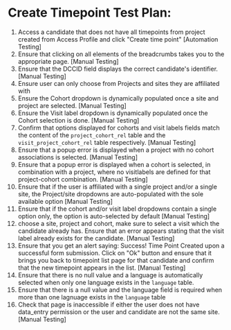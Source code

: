 # Create Timepoint Test Plan:

1. Access a candidate that does not have all timepoints from project created
from Access Profile and click "Create time point"
  [Automation Testing]
2. Ensure that clicking on all elements of the breadcrumbs takes you to the 
appropriate page.
  [Manual Testing]
3. Ensure that the DCCID field displays the correct candidate's identifier.
  [Manual Testing]
4. Ensure user can only choose from Projects and sites they are affiliated with
5. Ensure the Cohort dropdown is dynamically populated once a site and 
project are selected.
  [Manual Testing]
6. Ensure the Visit label dropdown is dynamically populated once the Cohort 
selection is done.
  [Manual Testing]
7. Confirm that options displayed for cohorts and visit labels fields match 
the content of the `project_cohort_rel` table and the 
`visit_project_cohort_rel` table respectively.
  [Manual Testing]
8. Ensure that a popup error is displayed when a project with no cohort 
associations is selected.
  [Manual Testing]
9. Ensure that a popup error is displayed when a cohort is selected, in 
combination with a project, where no visitlabels are defined for that 
project-cohort combination.
  [Manual Testing] 
10. Ensure that if the user is affiliated with a single project and/or a single 
site, the Project/site dropdowns are auto-populated with the sole available option
  [Manual Testing]  
11. Ensure that if the cohort and/or visit label dropdowns contain a single 
option only, the option is auto-selected by default
  [Manual Testing] 
12. choose a site, project and cohort, make sure to select a visit which the 
candidate already has. Ensure that an error appears stating that the 
visit label already exists for the candidate.
  [Manual Testing]
13. Ensure that you get an alert saying: Success! Time Point Created upon a 
successful form submission. Click on "Ok" button and ensure that it brings you back
to timepoint list page for that candidate and confirm that the new timepoint appears in the list.
  [Manual Testing]
14. Ensure that there is no null value and a language is automatically selected when only one 
language exists in the `language` table.
15. Ensure that there is a null value and the language field is required when more than one 
lagnuage exists in the `language` table
16. Check that page is inaccessible if either the user does not have data_entry
permission or the user and candidate are not the same site.
  [Manual Testing]
